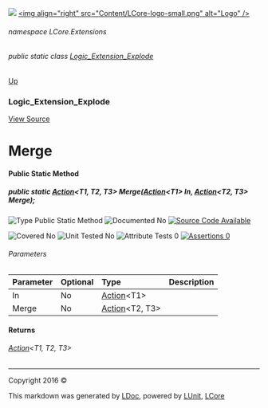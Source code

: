 ![](Content/LCore-banner-small.png "")
[&lt;img align=&quot;right&quot; src=&quot;Content/LCore-logo-small.png&quot; alt=&quot;Logo&quot; /&gt;](../README.md)

###### namespace LCore.Extensions

###### public static class [Logic_Extension_Explode](docs/Logic_Extension_Explode.md)
[Up](docs/Logic_Extension_Explode.md)

### Logic_Extension_Explode
[View Source](Dynamic%20Code/CodeExplode/Logic_Extension_Explode.cs)

# Merge

#### Public Static Method

##### public static <a href="https://msdn.microsoft.com/en-us/library/bb549392.aspx" alt="" target="_blank">Action</a>&lt;T1, T2, T3&gt; Merge(<a href="https://msdn.microsoft.com/en-us/library/018hxwa8.aspx" alt="" target="_blank">Action</a>&lt;T1&gt; In, <a href="https://msdn.microsoft.com/en-us/library/bb549311.aspx" alt="" target="_blank">Action</a>&lt;T2, T3&gt; Merge);

![Type Public Static Method](http://b.repl.ca/v1/Type-Public%20Static%20Method-blue.png "")     ![Documented No](http://b.repl.ca/v1/Documented-No-red.png "") [![Source Code Available](http://b.repl.ca/v1/Source%20Code-Available-brightgreen.png "")](Dynamic%20Code/CodeExplode/Logic_Extension_Explode.cs#L928)

![Covered No](http://b.repl.ca/v1/Covered-No-red.png "") ![Unit Tested No](http://b.repl.ca/v1/Unit%20Tested-No-lightgrey.png "") ![Attribute Tests 0](http://b.repl.ca/v1/Attribute%20Tests-0-lightgrey.png "") [![Assertions 0](http://b.repl.ca/v1/Assertions-0-lightgrey.png "")](Dynamic%20Code/CodeExplode/Logic_Extension_Explode.cs)

###### Parameters

Parameter | Optional | Type | Description
:---  | :---  | :---  | :--- 
In | No | <a href="https://msdn.microsoft.com/en-us/library/018hxwa8.aspx" alt="" target="_blank">Action</a>&lt;T1&gt; | 
Merge | No | <a href="https://msdn.microsoft.com/en-us/library/bb549311.aspx" alt="" target="_blank">Action</a>&lt;T2, T3&gt; | 


#### Returns

###### <a href="https://msdn.microsoft.com/en-us/library/bb549392.aspx" alt="" target="_blank">Action</a>&lt;T1, T2, T3&gt;



---

Copyright 2016 &copy; [](../README.md) [](../TableOfContents.md)

This markdown was generated by [LDoc](https://github.com/CodeSingularity/LDoc), powered by [LUnit](https://github.com/CodeSingularity/LUnit), [LCore](https://github.com/CodeSingularity/LCore)

